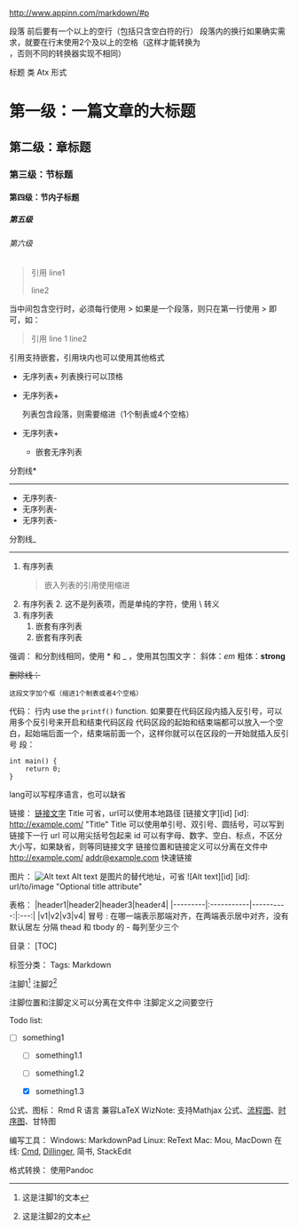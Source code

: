 <http://www.appinn.com/markdown/#p>

段落
前后要有一个以上的空行（包括只含空白符的行）
段落内的换行如果确实需求，就要在行末使用2个及以上的空格（这样才能转换为<br />，否则不同的转换器实现不相同）

标题
类 Atx 形式
# 第一级：一篇文章的大标题
## 第二级：章标题
### 第三级：节标题
#### 第四级：节内子标题
##### 第五级
###### 第六级

> 引用
> line1
>
> line2

当中间包含空行时，必须每行使用 >
如果是一个段落，则只在第一行使用 > 即可，如：
> 引用
line 1
line2

引用支持嵌套，引用块内也可以使用其他格式


+ 无序列表+
列表换行可以顶格
+ 无序列表+

    列表包含段落，则需要缩进（1个制表或4个空格）

+ 无序列表+
    + 嵌套无序列表

分割线*
***

- 无序列表-
- 无序列表-
- 无序列表-

分割线_
___

1. 有序列表
    > 嵌入列表的引用使用缩进
1. 有序列表
2\. 这不是列表项，而是单纯的字符，使用 \ 转义
3. 有序列表
    1. 嵌套有序列表
    1. 嵌套有序列表

强调：
和分割线相同，使用 * 和 _ ，使用其包围文字：
斜体：*em*
粗体：__strong__

~~删除线：~~

    这段文字加个框（缩进1个制表或者4个空格）

代码：
行内 use the `printf()` function.
如果要在代码区段内插入反引号，可以用多个反引号来开启和结束代码区段
代码区段的起始和结束端都可以放入一个空白，起始端后面一个，结束端前面一个，这样你就可以在区段的一开始就插入反引号
段：
```lang
int main() {
    return 0;
}
```
lang可以写程序语言，也可以缺省

链接：
[链接文字](http://example.com/ "Title")
Title 可省，url可以使用本地路径
[链接文字][id]
[id]: http://example.com/ "Title"
Title 可以使用单引号、双引号、圆括号，可以写到链接下一行
url 可以用尖括号包起来
id 可以有字母、数字、空白、标点，不区分大小写，如果缺省，则等同链接文字
链接位置和链接定义可以分离在文件中
<http://example.com/>
<addr@example.com>
快速链接

图片：
![Alt text](/path/to/img.jpg "Option title")
Alt text 是图片的替代地址，可省
![Alt text][id]
[id]: url/to/image "Optional title attribute"

表格：
|header1|header2|header3|header4|
|---------|:-----------|----------:|:---:|
|v1|v2|v3|v4|
冒号 : 在哪一端表示那端对齐，在两端表示居中对齐，没有默认居左
分隔 thead 和 tbody 的 - 每列至少三个

目录：
[TOC]

标签分类：
Tags: Markdown

注脚1[^keyword]
注脚2[^footnote]
[^keyword]: 这是注脚1的文本

[^footnote]: 这是注脚2的文本

注脚位置和注脚定义可以分离在文件中
注脚定义之间要空行

Todo list:
- [ ] something1
    - [ ] something1.1
    - [ ] something1.2
    - [x] something1.3


公式、图标：
Rmd
R 语言
兼容LaTeX
WizNote:
支持Mathjax 公式、[流程图](http://adrai.github.io/flowchart.js/)、[时序图](http://bramp.github.io/js-sequence-diagrams/)、甘特图

编写工具：
Windows: MarkdownPad
Linux: ReText
Mac: Mou, MacDown
在线: [Cmd](https://www.zybuluo.com/mdeditor), [Dillinger](http://dillinger.io), 简书, StackEdit

格式转换：
使用Pandoc




